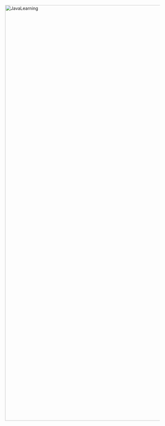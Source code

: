<img width="927" height="1352" alt="JavaLearning" src="https://github.com/user-attachments/assets/f1eeda0d-c30d-4c1d-a125-e9d942f53d26" />
